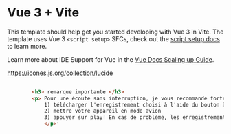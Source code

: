 # Vue 3 + Vite

This template should help get you started developing with Vue 3 in Vite. The template uses Vue 3 `<script setup>` SFCs, check out the [script setup docs](https://v3.vuejs.org/api/sfc-script-setup.html#sfc-script-setup) to learn more.

Learn more about IDE Support for Vue in the [Vue Docs Scaling up Guide](https://vuejs.org/guide/scaling-up/tooling.html#ide-support).

https://icones.js.org/collection/lucide

```html
  
        <h3> remarque importante </h3> 
        <p> Pour une écoute sans interruption, je vous recommande fortement de procéder comme suit: 
            1) télécharger l'enregistrement choisi à l'aide du bouton à droite de celui-ci. 
            2) mettre votre appareil en mode avion 
            3) appuyer sur play! En cas de problème, les enregistrements sont aussi disponibles à l'écoute et au téléchargement au format mp3 <a href='https://www.enpleineconscience.ch/meditations-guidees-mp3/'>sur mon site</a>. 
            </p>'
```
